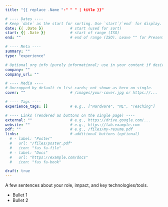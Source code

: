 ```yaml
---
title: "{{ replace .Name "-" " " | title }}"

# ---- Dates ----
# Keep `date` as the start for sorting. Use `start`/`end` for display.
date: {{ .Date }}            # start (used for sort)
start: {{ .Date }}           # start of range (ISO)
end: ""                      # end of range (ISO). Leave "" for Present.

# ---- Meta ----
summary: ""
type: "experience"

# Optional org info (purely informational; use in your content if desired)
company: ""
company_url: ""

# ---- Media ----
# Uncropped by default in list cards; not shown as hero on single.
cover: ""                    # /images/your-cover.jpg or https://...

# ---- Tags ----
experience_tags: []          # e.g., ["Hardware", "ML", "Teaching"]

# ---- Links (rendered as buttons on the single page) ----
external: ""                 # e.g., https://drive.google.com/...
website: ""                  # e.g., https://lab.example.com
pdf: ""                      # e.g., /files/my-resume.pdf
links:                       # additional buttons (optional)
  # - label: "Poster"
  #   url: "/files/poster.pdf"
  #   icon: "fas fa-file"
  # - label: "Docs"
  #   url: "https://example.com/docs"
  #   icon: "fas fa-book"

draft: true
---
```


A few sentences about your role, impact, and key technologies/tools.
- Bullet 1
- Bullet 2
